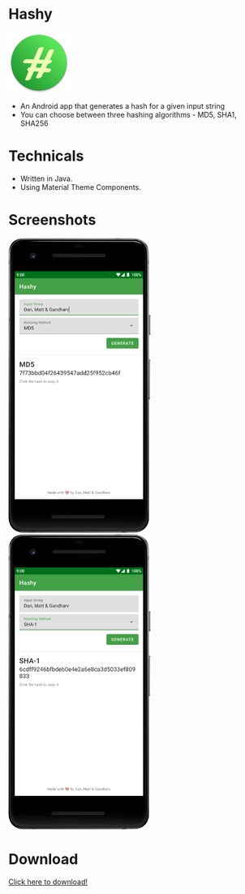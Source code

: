 # Hashy

<p>
  <img src="/app/src/main/res/mipmap-xxxhdpi/ic_launcher_round.png" width="120"/>
</p>

* An Android app that generates a hash for a given input string
* You can choose between three hashing algorithms - MD5, SHA1, SHA256

# Technicals

* Written in Java.
* Using Material Theme Components.

# Screenshots
<p>
  <img src="app/screenshots/1.png" width="280"/>
  <img src="app/screenshots/3.png" width="280"/>
</p>

# Download 

<a href="https://github.com/grewscant/hashy/raw/main/app/release/app-release.apk">Click here to download!</a>


